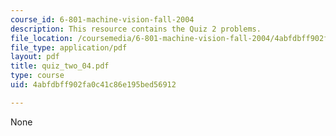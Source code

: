 ```yaml
---
course_id: 6-801-machine-vision-fall-2004
description: This resource contains the Quiz 2 problems.
file_location: /coursemedia/6-801-machine-vision-fall-2004/4abfdbff902fa0c41c86e195bed56912_quiz_two_04.pdf
file_type: application/pdf
layout: pdf
title: quiz_two_04.pdf
type: course
uid: 4abfdbff902fa0c41c86e195bed56912

---
```

None